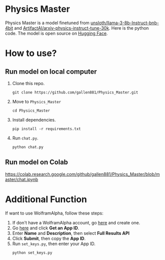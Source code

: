 # Physics Master

Physics Master is a model finetuned from [unsloth/llama-3-8b-Instruct-bnb-4bit](https://huggingface.co/unsloth/llama-3-8b-Instruct-bnb-4bit) and [ArtifactAI/arxiv-physics-instruct-tune-30k](https://huggingface.co/datasets/ArtifactAI/arxiv-physics-instruct-tune-30k). Here is the python code. The model is open source on [Hugging Face](https://huggingface.co/gallen881/Llama-3-8B-Physics_Master-GGUF).

# How to use?

## Run model on local computer

1. Clone this repo.
    ```
    git clone https://github.com/gallen881/Physics_Master.git
    ```
2. Move to `Physics_Master`
    ```
    cd Physics_Master
    ```
3. Install dependencies.
    ```
    pip install -r requirements.txt
    ```
3. Run `chat.py`.
    ```
    python chat.py
    ```

## Run model on Colab

https://colab.research.google.com/github/gallen881/Physics_Master/blob/master/chat.ipynb

# Additional Function

If want to use WolframAlpha, follow these steps:

1. If don't have a WolframAlpha account, go [here](https://developer.wolframalpha.com/) and create one.
2. Go [here](https://developer.wolframalpha.com/access) and click **Get an App ID**.
3. Enter **Name** and **Description**, then select **Full Results API**
4. Click **Submit**, then copy the **App ID**.
5. Run `set_keys.py`, then enter your App ID.
    ```
    python set_keys.py
    ```